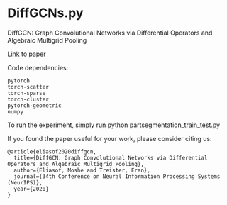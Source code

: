 # DiffGCNs.py
DiffGCN: Graph Convolutional Networks via Differential Operators and Algebraic Multigrid Pooling

[Link to paper](https://arxiv.org/abs/2006.04115)


Code dependencies:
```
pytorch
torch-scatter
torch-sparse
torch-cluster
pytorch-geometric 
numpy
```


To run the experiment, simply run python partsegmentation_train_test.py 


If you found the paper useful for your work, please consider citing us:
```
@article{eliasof2020diffgcn,
  title={DiffGCN: Graph Convolutional Networks via Differential Operators and Algebraic Multigrid Pooling},
  author={Eliasof, Moshe and Treister, Eran},
  journal={34th Conference on Neural Information Processing Systems (NeurIPS)},
  year={2020}
}
```
